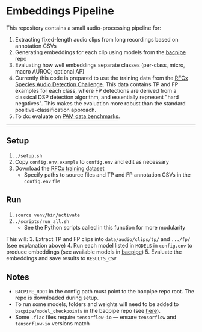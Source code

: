 
# Embeddings Pipeline
This repository contains a small audio-processing pipeline for:
1. Extracting fixed-length audio clips from long recordings based on annotation CSVs
2. Generating embeddings for each clip using models from the [bacpipe](https://github.com/bioacoustic-ai/bacpipe/tree/main) repo
3. Evaluating how well embeddings separate classes (per-class, micro, macro AUROC; optional AP)
4. Currently this code is prepared to use the training data from the [RFCx Species Audio Detection Challenge](https://www.kaggle.com/c/rfcx-species-audio-detection/data). This data contains TP and FP examples for each class, where FP detections are derived from a classical DSP detection algorithm, and essentially represent "hard negatives". This makes the evaluation more robust than the standard positive-classification approach. 
5. To do: evaluate on [PAM data benchmarks](https://github.com/jackgle/open-bioacoustic-benchmarks).

---
## Setup 
1. `./setup.sh`
2. Copy `config.env.example` to `config.env` and edit as necessary
3. Download the [RFCx training dataset](https://www.kaggle.com/c/rfcx-species-audio-detection/data)
    - Specify paths to source files and TP and FP annotation CSVs in the `config.env` file

## Run
1. `source venv/bin/activate`
2. `./scripts/run_all.sh`
	- See the Python scripts called in this function for more modularity

This will:
3. Extract TP and FP clips into `data/audio/clips/tp/` and `.../fp/` (see explanation above)
4. Run each model listed in `MODELS` in `config.env` to produce embeddings (see available models in [bacpipe](https://github.com/bioacoustic-ai/bacpipe/tree/main?tab=readme-ov-file#available-models))
5. Evaluate the embeddings and save results to `RESULTS_CSV`

## Notes
- `BACPIPE_ROOT` in the config path must point to the bacpipe repo root. The repo is downloaded during setup.
- To run some models, folders and weights will need to be added to `bacpipe/model_checkpoints` in the bacpipe repo (see [here](https://github.com/bioacoustic-ai/bacpipe?tab=readme-ov-file#available-models)).
- Some `.flac` files require `tensorflow-io` — ensure `tensorflow` and `tensorflow-io` versions match
